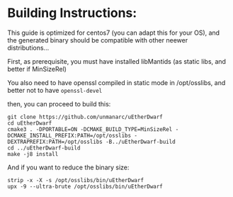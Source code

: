 # Building Instructions:

This guide is optimized for centos7 (you can adapt this for your OS), and the generated binary should be compatible with other neewer distributions...

First, as prerequisite, you must have installed libMantids (as static libs, and better if MinSizeRel)

You also need to have openssl compiled in static mode in /opt/osslibs, and better not to have `openssl-devel`

then, you can proceed to build this:

```
git clone https://github.com/unmanarc/uEtherDwarf
cd uEtherDwarf
cmake3 . -DPORTABLE=ON -DCMAKE_BUILD_TYPE=MinSizeRel -DCMAKE_INSTALL_PREFIX:PATH=/opt/osslibs -DEXTRAPREFIX:PATH=/opt/osslibs -B../uEtherDwarf-build
cd ../uEtherDwarf-build
make -j8 install
```

And if you want to reduce the binary size:

```
strip -x -X -s /opt/osslibs/bin/uEtherDwarf
upx -9 --ultra-brute /opt/osslibs/bin/uEtherDwarf
```
